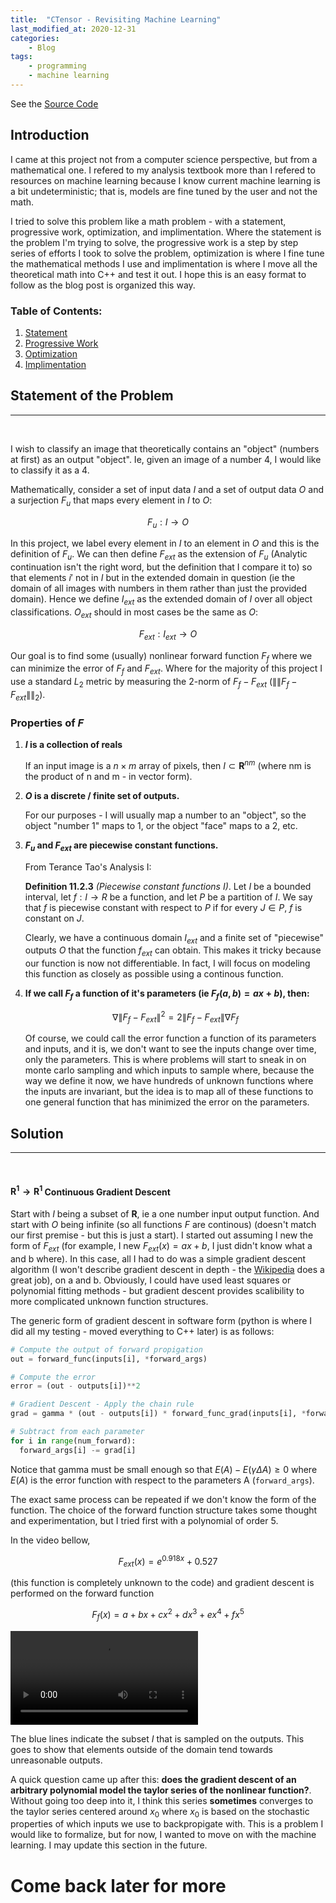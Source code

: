 ```yaml
---
title:  "CTensor - Revisiting Machine Learning"
last_modified_at: 2020-12-31
categories:
    - Blog
tags:
    - programming
    - machine learning
---
```


See the [Source Code](https://github.com/tlincke125/cTensor)

<script type="text/x-mathjax-config">
MathJax.Hub.Config({
  tex2jax: {
    inlineMath: [['$','$'], ['\\(','\\)']],
    processEscapes: true
  }
});
</script>
<script src="https://cdnjs.cloudflare.com/ajax/libs/mathjax/2.7.0/MathJax.js?config=TeX-AMS-MML_HTMLorMML" type="text/javascript"></script>

## Introduction
I came at this project not from a computer science perspective, but from a mathematical one. I refered to my analysis textbook more than I refered to resources on machine learning because I know current machine learning is a bit undeterministic; that is, models are fine tuned by the user and not the math. 

I tried to solve this problem like a math problem - with a statement, progressive work, optimization, and implimentation. Where the statement is the problem I'm trying to solve, the progressive work is a step by step series of efforts I took to solve the problem, optimization is where I fine tune the mathematical methods I use and implimentation is where I move all the theoretical math into C++ and test it out. I hope this is an easy format to follow as the blog post is organized this way.

### Table of Contents:
1. [Statement](#statement-of-the-problem)
2. [Progressive Work](#solution)
3. [Optimization](#)
4. [Implimentation](#)

## Statement of the Problem
---

<br>

I wish to classify an image that theoretically contains an "object" (numbers at first) as an output "object". Ie, given an image of a number 4, I would like to classify it as a 4.

Mathematically, consider a set of input data $I$ and a set of output data $O$ and a surjection $F_u$ that maps every element in $I$ to $O$:

$$F_u: I \rightarrow O$$

In this project, we label every element in $I$ to an element in $O$ and this is the definition of $F_u$. We can then define $F_{ext}$ as the extension of $F_u$ (Analytic continuation isn't the right word, but the definition that I compare it to) so that elements $i'$ not in $I$ but in the extended domain in question (ie the domain of all images with numbers in them rather than just the provided domain). Hence we define $I_{ext}$ as the extended domain of $I$ over all object classifications. $O_{ext}$ should in most cases be the same as $O$:

$$F_{ext}: I_{ext} \rightarrow O$$

Our goal is to find some (usually) nonlinear forward function $F_f$ where we can minimize the error of $F_f$ and $F_{ext}$. Where for the majority of this project I use a standard $L_2$ metric by measuring the 2-norm of $F_f - F_{ext}$ ($\|\|F_f - F_{ext}\|\|_2$).


### Properties of $F$
1. **$I$ is a collection of reals**

   If an input image is a $n\times m$ array of pixels, then $I \subset \mathbf{R}^{nm}$ (where nm is the product of n and m - in vector form). 

2. **$O$ is a discrete / finite set of outputs.**

   For our purposes - I will usually map a number to an "object", so the object "number 1" maps to 1, or the object "face" maps to a 2, etc. 

3. **$F_u$ and $F_{ext}$ are piecewise constant functions.**

   From Terance Tao's Analysis I:

   **Definition 11.2.3** *(Piecewise constant functions I)*. Let $I$ be a bounded
   interval, let $f : I \rightarrow R$ be a function, and let $P$ be a partition of $I$. We
   say that $f$ is piecewise constant with respect to $P$ if for every $J \in P$, $f$
   is constant on $J$.

   Clearly, we have a continuous domain $I_{ext}$ and a finite set of "piecewise" outputs $O$ that the function $f_{ext}$ can obtain. This makes it tricky because our function is now not differentiable. In fact, I will focus on modeling this function as closely as possible using a continous function.

4. **If we call $F_f$ a function of it's parameters (ie $F_f(a, b) = ax + b$), then:**

   $$\nabla \|F_f - F_{ext}\|^2 = 2\|F_f - F_{ext}\|\nabla F_f$$

   Of course, we could call the error function a function of its parameters and inputs, and it is, we don't want to see the inputs change over time, only the parameters. This is where problems will start to sneak in on monte carlo sampling and which inputs to sample where, because the way we define it now, we have hundreds of unknown functions where the inputs are invariant, but the idea is to map all of these functions to one general function that has minimized the error on the parameters. 

## Solution
---

<br>

#### $\mathbf{R}^1 \rightarrow \mathbf{R}^1$ Continuous Gradient Descent
Start with $I$ being a subset of $\mathbf{R}$, ie a one number input output function. And start with $O$ being infinite (so all functions $F$ are continous) (doesn't match our first premise - but this is just a start). I started out assuming I new the form of $F_{ext}$ (for example, I new $F_{ext}(x) = ax + b$, I just didn't know what a and b where). In this case, all I had to do was a simple gradient descent algorithm (I won't describe gradient descent in depth - the [Wikipedia](https://en.wikipedia.org/wiki/Gradient_descent) does a great job), on a and b. Obviously, I could have used least squares or polynomial fitting methods - but gradient descent provides scalibility to more complicated unknown function structures.

The generic form of gradient descent in software form (python is where I did all my testing - moved everything to C++ later) is as follows:
```python
# Compute the output of forward propigation
out = forward_func(inputs[i], *forward_args) 

# Compute the error
error = (out - outputs[i])**2 

# Gradient Descent - Apply the chain rule
grad = gamma * (out - outputs[i]) * forward_func_grad(inputs[i], *forward_args) 

# Subtract from each parameter
for i in range(num_forward): 
  forward_args[i] -= grad[i]
```

Notice that gamma must be small enough so that $E(A) - E(\gamma\Delta A) \geq 0$ where $E(A)$ is the error function with respect to the parameters A (`forward_args`).

The exact same process can be repeated if we don't know the form of the function. The choice of the forward function structure takes some thought and experimentation, but I tried first with a polynomial of order 5. 

In the video bellow, 

$$F_{ext}(x) = e^{0.918x} + 0.527$$

(this function is completely unknown to the code) and gradient descent is performed on the forward function 

$$F_f(x) = a + bx + cx^2 + dx^3 + ex^4 + fx^5$$


<video controls>
    <source src="/assets/videos/exp_poly_grad_descent.mp4" type="video/mp4">
</video>

<br>

The blue lines indicate the subset $I$ that is sampled on the outputs. This goes to show that elements outside of the domain tend towards unreasonable outputs.

A quick question came up after this: **does the gradient descent of an arbitrary polynomial model the taylor series of the nonlinear function?**. Without going too deep into it, I think this series **sometimes** converges to the taylor series centered around $x_0$ where $x_0$ is based on the stochastic properties of which inputs we use to backpropigate with. This is a problem I would like to formalize, but for now, I wanted to move on with the machine learning. I may update this section in the future.

# Come back later for more



